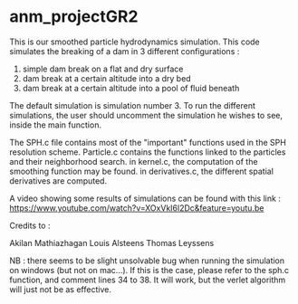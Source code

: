 # anm_projectGR2

This is our smoothed particle hydrodynamics simulation. 
This code simulates the breaking of a dam in 3 different configurations : 
1) simple dam break on a flat and dry surface
2) dam break at a certain altitude into a dry bed
3) dam break at a certain altitude into a pool of fluid beneath

The default simulation is simulation number 3.
To run the different simulations, the user should uncomment the simulation he wishes to see, inside the main function.

The SPH.c file contains most of the "important" functions used in the SPH resolution scheme. 
Particle.c contains the functions linked to the particles and their neighborhood search. 
in kernel.c, the computation of the smoothing function may be found.
in derivatives.c, the different spatial derivatives are computed. 

A video showing some results of simulations can be found with this link : 
https://www.youtube.com/watch?v=XOxVkI6l2Dc&feature=youtu.be

Credits to : 

Akilan Mathiazhagan
Louis Alsteens
Thomas Leyssens



NB : there seems to be slight unsolvable bug when running the simulation on windows (but not on mac...). If this is the case, please refer to the sph.c function, and comment lines 34 to 38. It will work, but the verlet algorithm will just not be as effective.
